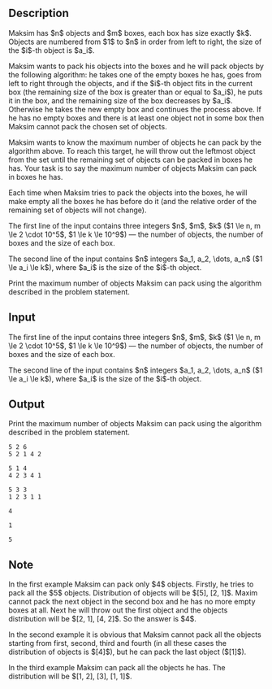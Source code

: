 ## Description

<div><p>Maksim has $n$ objects and $m$ boxes, each box has size exactly $k$. Objects are numbered from $1$ to $n$ in order from left to right, the size of the $i$-th object is $a_i$.</p><p>Maksim wants to pack his objects into the boxes and he will pack objects by the following algorithm: he takes one of the empty boxes he has, goes from left to right through the objects, and if the $i$-th object fits in the current box (the remaining size of the box is greater than or equal to $a_i$), he puts it in the box, and the remaining size of the box decreases by $a_i$. Otherwise he takes the new empty box and continues the process above. If he has no empty boxes and there is at least one object not in some box then Maksim cannot pack the chosen set of objects.</p><p>Maksim wants to know the maximum number of objects he can pack by the algorithm above. To reach this target, <span class="tex-font-style-bf">he will throw out the leftmost object from the set until the remaining set of objects can be packed in boxes he has</span>. Your task is to say the maximum number of objects Maksim can pack in boxes he has.</p><p>Each time when Maksim tries to pack the objects into the boxes, he will make empty all the boxes he has before do it (and the relative order of the remaining set of objects will not change).</p></div><div class="input-specification"><p>The first line of the input contains three integers $n$, $m$, $k$ ($1 \le n, m \le 2 \cdot 10^5$, $1 \le k \le 10^9$) — the number of objects, the number of boxes and the size of each box.</p><p>The second line of the input contains $n$ integers $a_1, a_2, \dots, a_n$ ($1 \le a_i \le k$), where $a_i$ is the size of the $i$-th object.</p></div><div class="output-specification"><p>Print the maximum number of objects Maksim can pack using the algorithm described in the problem statement.</p></div>

## Input

<p>The first line of the input contains three integers $n$, $m$, $k$ ($1 \le n, m \le 2 \cdot 10^5$, $1 \le k \le 10^9$) — the number of objects, the number of boxes and the size of each box.</p><p>The second line of the input contains $n$ integers $a_1, a_2, \dots, a_n$ ($1 \le a_i \le k$), where $a_i$ is the size of the $i$-th object.</p>

## Output

<p>Print the maximum number of objects Maksim can pack using the algorithm described in the problem statement.</p>





```input1
5 2 6
5 2 1 4 2

```




```input2
5 1 4
4 2 3 4 1

```




```input3
5 3 3
1 2 3 1 1

```




```output1
4

```




```output2
1

```




```output3
5

```



## Note

<p>In the first example Maksim can pack only $4$ objects. Firstly, he tries to pack all the $5$ objects. Distribution of objects will be $[5], [2, 1]$. Maxim cannot pack the next object in the second box and he has no more empty boxes at all. Next he will throw out the first object and the objects distribution will be $[2, 1], [4, 2]$. So the answer is $4$.</p><p>In the second example it is obvious that Maksim cannot pack all the objects starting from first, second, third and fourth (in all these cases the distribution of objects is $[4]$), but he can pack the last object ($[1]$).</p><p>In the third example Maksim can pack all the objects he has. The distribution will be $[1, 2], [3], [1, 1]$.</p>
